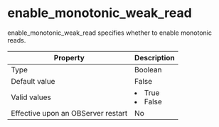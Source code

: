 enable_monotonic_weak_read
===============================================

enable_monotonic_weak_read specifies whether to enable monotonic reads.


| **Property** | **Description** |
|------------------|--------------------------------------------------------------------------------------------------------|
| Type | Boolean |
| Default value | False |
| Valid values | <li> True   <li> False |
| Effective upon an OBServer restart | No |



